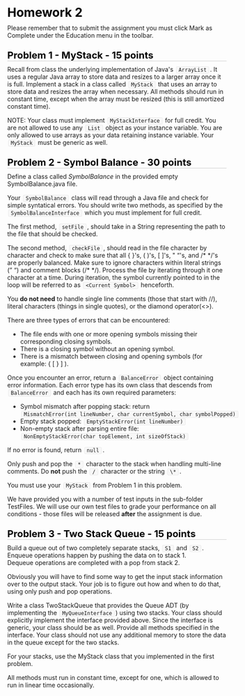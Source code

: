 <style type="text/css">.rendered-markdown{font-size:14px} .rendered-markdown>*:first-child{margin-top:0!important} .rendered-markdown>*:last-child{margin-bottom:0!important} .rendered-markdown a{text-decoration:underline;color:#b75246} .rendered-markdown a:hover{color:#f36050} .rendered-markdown h1, .rendered-markdown h2, .rendered-markdown h3, .rendered-markdown h4, .rendered-markdown h5, .rendered-markdown h6{margin:24px 0 10px;padding:0;font-weight:bold;-webkit-font-smoothing:antialiased;cursor:text;position:relative} .rendered-markdown h1 tt, .rendered-markdown h1 code, .rendered-markdown h2 tt, .rendered-markdown h2 code, .rendered-markdown h3 tt, .rendered-markdown h3 code, .rendered-markdown h4 tt, .rendered-markdown h4 code, .rendered-markdown h5 tt, .rendered-markdown h5 code, .rendered-markdown h6 tt, .rendered-markdown h6 code{font-size:inherit} .rendered-markdown h1{font-size:28px;color:#000} .rendered-markdown h2{font-size:22px;border-bottom:1px solid #ccc;color:#000} .rendered-markdown h3{font-size:18px} .rendered-markdown h4{font-size:16px} .rendered-markdown h5{font-size:14px} .rendered-markdown h6{color:#777;font-size:14px} .rendered-markdown p, .rendered-markdown blockquote, .rendered-markdown ul, .rendered-markdown ol, .rendered-markdown dl, .rendered-markdown table, .rendered-markdown pre{margin:15px 0} .rendered-markdown hr{border:0 none;color:#ccc;height:4px;padding:0} .rendered-markdown>h2:first-child, .rendered-markdown>h1:first-child, .rendered-markdown>h1:first-child+h2, .rendered-markdown>h3:first-child, .rendered-markdown>h4:first-child, .rendered-markdown>h5:first-child, .rendered-markdown>h6:first-child{margin-top:0;padding-top:0} .rendered-markdown a:first-child h1, .rendered-markdown a:first-child h2, .rendered-markdown a:first-child h3, .rendered-markdown a:first-child h4, .rendered-markdown a:first-child h5, .rendered-markdown a:first-child h6{margin-top:0;padding-top:0} .rendered-markdown h1+p, .rendered-markdown h2+p, .rendered-markdown h3+p, .rendered-markdown h4+p, .rendered-markdown h5+p, .rendered-markdown h6+p{margin-top:0} .rendered-markdown ul, .rendered-markdown ol{padding-left:30px} .rendered-markdown ul li>:first-child, .rendered-markdown ul li ul:first-of-type, .rendered-markdown ol li>:first-child, .rendered-markdown ol li ul:first-of-type{margin-top:0} .rendered-markdown ul ul, .rendered-markdown ul ol, .rendered-markdown ol ol, .rendered-markdown ol ul{margin-bottom:0} .rendered-markdown dl{padding:0} .rendered-markdown dl dt{font-size:14px;font-weight:bold;font-style:italic;padding:0;margin:15px 0 5px} .rendered-markdown dl dt:first-child{padding:0} .rendered-markdown dl dt>:first-child{margin-top:0} .rendered-markdown dl dt>:last-child{margin-bottom:0} .rendered-markdown dl dd{margin:0 0 15px;padding:0 15px} .rendered-markdown dl dd>:first-child{margin-top:0} .rendered-markdown dl dd>:last-child{margin-bottom:0} .rendered-markdown blockquote{border-left:4px solid #DDD;padding:0 15px;color:#777} .rendered-markdown blockquote>:first-child{margin-top:0} .rendered-markdown blockquote>:last-child{margin-bottom:0} .rendered-markdown table th{font-weight:bold} .rendered-markdown table th, .rendered-markdown table td{border:1px solid #ccc;padding:6px 13px} .rendered-markdown table tr{border-top:1px solid #ccc;background-color:#fff} .rendered-markdown table tr:nth-child(2n){background-color:#f8f8f8} .rendered-markdown img{max-width:100%;-moz-box-sizing:border-box;box-sizing:border-box} .rendered-markdown code, .rendered-markdown tt{margin:0 2px;padding:0 5px;border:1px solid #eaeaea;background-color:#f8f8f8;border-radius:3px} .rendered-markdown code{white-space:nowrap} .rendered-markdown pre>code{margin:0;padding:0;white-space:pre;border:0;background:transparent} .rendered-markdown .highlight pre, .rendered-markdown pre{background-color:#f8f8f8;border:1px solid #ccc;font-size:13px;line-height:19px;overflow:auto;padding:6px 10px;border-radius:3px} .rendered-markdown pre code, .rendered-markdown pre tt{margin:0;padding:0;background-color:transparent;border:0}</style>
<div class="rendered-markdown"><h1>Homework 2</h1>
<p>Please remember that to submit the assignment you must click Mark as Complete under the Education menu in the toolbar.</p>
<h2>Problem 1 - MyStack - 15 points</h2>
<p>Recall from class the underlying implementation of Java's <code>ArrayList</code>. It uses a regular Java array to store data and resizes to a larger array once it is full. Implement a stack in a class called <code>MyStack</code> that uses an array to store data and resizes the array when necessary. All methods should run in constant time, except when the array must be resized (this is still amortized constant time).</p>
<p>NOTE: Your class must implement <code>MyStackInterface</code> for full credit. You are not allowed to use any <code>List</code> object as your instance variable. You are only allowed to use arrays as your data retaining instance variable. Your <code>MyStack</code> must be generic as well.</p>
<h2>Problem 2 - Symbol Balance - 30 points</h2>
<p>Define a class called <em>SymbolBalance</em> in the provided empty SymbolBalance.java file.</p>
<p>Your <code>SymbolBalance</code> class will read through a Java file and check for simple syntatical errors. You should write two methods, as specified by the <code>SymbolBalanceInterface</code> which you must implement for full credit.</p>
<p>The first method, <code>setFile</code>, should take in a String representing the path to the file that should be checked.</p>
<p>The second method, <code>checkFile</code>, should read in the file character by character and check to make sure that all { }'s, ( )'s, [ ]'s, " &ldquo;'s, and /* */'s are properly balanced. Make sure to ignore characters within literal strings (&rdquo; &ldquo;) and comment blocks (/* */). Process the file by iterating through it one character at a time. During iteration, the symbol currently pointed to in the loop will be referred to as <code>&lt;Current Symbol&gt;</code> henceforth.</p>
<p>You <strong>do not need</strong> to handle single line comments (those that start with //), literal characters (things in single quotes), or the diamond operator(<>).</p>
<p>There are three types of errors that can be encountered:</p>
<ul>
<li>The file ends with one or more opening symbols missing their corresponding closing symbols.</li>
<li>There is a closing symbol without an opening symbol.</li>
<li>There is a mismatch between closing and opening symbols (for example: { [ } ] ).</li>
</ul>
<p>Once you encounter an error, return a <code>BalanceError</code> object containing error information. Each error type has its own class that descends from <code>BalanceError</code> and each has its own required parameters:</p>
<ul>
<li>Symbol mismatch after popping stack: return <code>MismatchError(int lineNumber, char currentSymbol, char symbolPopped)</code></li>
<li>Empty stack popped: <code>EmptyStackError(int lineNumber)</code></li>
<li>Non-empty stack after parsing entire file: <code>NonEmptyStackError(char topElement, int sizeOfStack)</code></li>
</ul>
<p>If no error is found, return <code>null</code>.</p>
<p>Only push and pop the <code>*</code> character to the stack when handling multi-line comments. Do <strong>not</strong> push the <code>/</code> character or the string <code>\*</code>.</p>
<p>You must use your <code>MyStack</code> from Problem 1 in this problem.</p>
<p>We have provided you with a number of test inputs in the sub-folder TestFiles. We will use our own test files to grade your performance on all conditions - those files will be released <strong>after</strong> the assignment is due.</p>
<h2>Problem 3 - Two Stack Queue - 15 points</h2>
<p>Build a queue out of two completely separate stacks, <code>S1</code> and <code>S2</code>. Enqueue operations happen by pushing the data on to stack 1.
<br  />Dequeue operations are completed with a pop from stack 2.</p>
<p>Obviously you will have to find some way to get the input stack information over to the output stack.  Your job is to figure out how and when to do that, using only push and pop operations.</p>
<p>Write a class TwoStackQueue that provides the Queue ADT (by implementing the <code>MyQueueInterface</code>) using two stacks. Your class should explicitly implement the interface provided above.  Since the interface is generic, your class should be as well. Provide all methods specified in the interface. Your class should not use any additional memory to store the data in the queue except for the two stacks.</p>
<p>For your stacks, use the MyStack class that you implemented in the first problem.</p>
<p>All methods must run in constant time, except for one, which is allowed to run in linear time occasionally.</p>
</div>